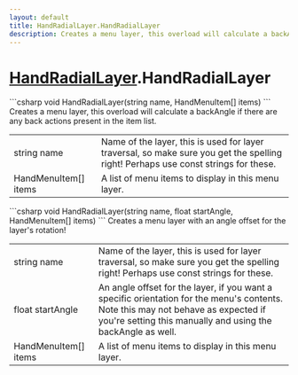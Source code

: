 ```yaml
---
layout: default
title: HandRadialLayer.HandRadialLayer
description: Creates a menu layer, this overload will calculate a backAngle if there are any back actions present in the item list.
---
```

# [HandRadialLayer]({{site.url}}/Pages/Reference/HandRadialLayer.html).HandRadialLayer

<div class='signature' markdown='1'>
```csharp
void HandRadialLayer(string name, HandMenuItem[] items)
```
Creates a menu layer, this overload will calculate a backAngle
if there are any back actions present in the item list.
</div>

|  |  |
|--|--|
|string name|Name of the layer, this is used for layer traversal, so             make sure you get the spelling right! Perhaps use const strings             for these.|
|HandMenuItem[] items|A list of menu items to display in this menu layer.|

<div class='signature' markdown='1'>
```csharp
void HandRadialLayer(string name, float startAngle, HandMenuItem[] items)
```
Creates a menu layer with an angle offset for the layer's rotation!
</div>

|  |  |
|--|--|
|string name|Name of the layer, this is used for layer traversal, so             make sure you get the spelling right! Perhaps use const strings             for these.|
|float startAngle|An angle offset for the layer, if you want a specific             orientation for the menu's contents. Note this may not behave as             expected if you're setting this manually and using the backAngle              as well.|
|HandMenuItem[] items|A list of menu items to display in this menu layer.|




